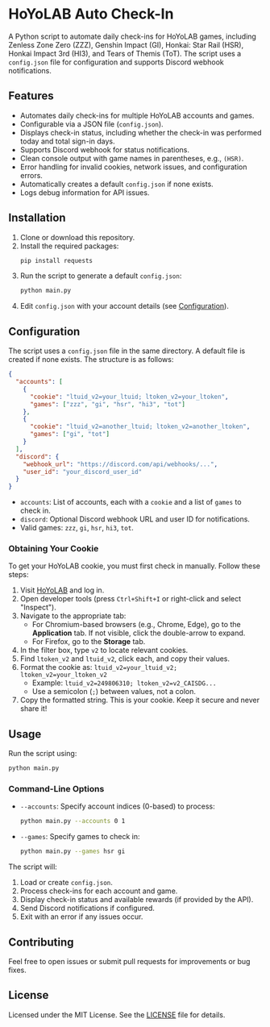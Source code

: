 # HoYoLAB Auto Check-In

A Python script to automate daily check-ins for HoYoLAB games, including Zenless Zone Zero (ZZZ), Genshin Impact (GI), Honkai: Star Rail (HSR), Honkai Impact 3rd (HI3), and Tears of Themis (ToT). The script uses a `config.json` file for configuration and supports Discord webhook notifications.

## Features

- Automates daily check-ins for multiple HoYoLAB accounts and games.
- Configurable via a JSON file (`config.json`).
- Displays check-in status, including whether the check-in was performed today and total sign-in days.
- Supports Discord webhook for status notifications.
- Clean console output with game names in parentheses, e.g., `(HSR)`.
- Error handling for invalid cookies, network issues, and configuration errors.
- Automatically creates a default `config.json` if none exists.
- Logs debug information for API issues.

## Installation

1. Clone or download this repository.
2. Install the required packages:
   ```bash
   pip install requests
   ```
3. Run the script to generate a default `config.json`:
   ```bash
   python main.py
   ```
4. Edit `config.json` with your account details (see [Configuration](#configuration)).

## Configuration

The script uses a `config.json` file in the same directory. A default file is created if none exists. The structure is as follows:

```json
{
  "accounts": [
    {
      "cookie": "ltuid_v2=your_ltuid; ltoken_v2=your_ltoken",
      "games": ["zzz", "gi", "hsr", "hi3", "tot"]
    },
    {
      "cookie": "ltuid_v2=another_ltuid; ltoken_v2=another_ltoken",
      "games": ["gi", "tot"]
    }
  ],
  "discord": {
    "webhook_url": "https://discord.com/api/webhooks/...",
    "user_id": "your_discord_user_id"
  }
}
```

- `accounts`: List of accounts, each with a `cookie` and a list of `games` to check in.
- `discord`: Optional Discord webhook URL and user ID for notifications.
- Valid games: `zzz`, `gi`, `hsr`, `hi3`, `tot`.

### Obtaining Your Cookie

To get your HoYoLAB cookie, you must first check in manually. Follow these steps:

1. Visit [HoYoLAB](https://www.hoyolab.com/home) and log in.
2. Open developer tools (press `Ctrl+Shift+I` or right-click and select "Inspect").
3. Navigate to the appropriate tab:
   - For Chromium-based browsers (e.g., Chrome, Edge), go to the **Application** tab. If not visible, click the double-arrow to expand.
   - For Firefox, go to the **Storage** tab.
4. In the filter box, type `v2` to locate relevant cookies.
5. Find `ltoken_v2` and `ltuid_v2`, click each, and copy their values.
6. Format the cookie as: `ltuid_v2=your_ltuid_v2; ltoken_v2=your_ltoken_v2`
   - Example: `ltuid_v2=249806310; ltoken_v2=v2_CAISDG...`
   - Use a semicolon (`;`) between values, not a colon.
7. Copy the formatted string. This is your cookie. Keep it secure and never share it!

## Usage

Run the script using:

```bash
python main.py
```

### Command-Line Options

- `--accounts`: Specify account indices (0-based) to process:
  ```bash
  python main.py --accounts 0 1
  ```
- `--games`: Specify games to check in:
  ```bash
  python main.py --games hsr gi
  ```

The script will:

1. Load or create `config.json`.
2. Process check-ins for each account and game.
3. Display check-in status and available rewards (if provided by the API).
4. Send Discord notifications if configured.
5. Exit with an error if any issues occur.

## Contributing

Feel free to open issues or submit pull requests for improvements or bug fixes.

## License

Licensed under the MIT License. See the [LICENSE](LICENSE) file for details.
